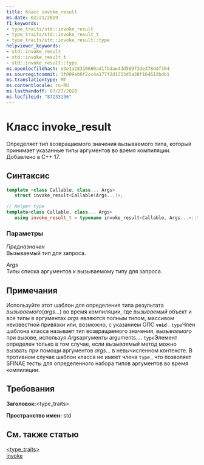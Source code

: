 ```yaml
---
title: Класс invoke_result
ms.date: 02/21/2019
f1_keywords:
- type_traits/std::invoke_result
- type_traits/std::invoke_result_t
- type_traits/std::invoke_result::type
helpviewer_keywords:
- std::invoke_result
- std::invoke_result_t
- std::invoke_result::type
ms.openlocfilehash: e3e1a28310660ad1fbdae4dd58973de378ddf364
ms.sourcegitcommit: 1f009ab0f2cc4a177f2d1353d5a38f164612bdb1
ms.translationtype: MT
ms.contentlocale: ru-RU
ms.lasthandoff: 07/27/2020
ms.locfileid: "87233136"
---
```

# <a name="invoke_result-class"></a>Класс invoke_result

Определяет тип возвращаемого значения вызываемого типа, который принимает указанные типы аргументов во время компиляции. Добавлено в C++ 17.

## <a name="syntax"></a>Синтаксис

```cpp
template <class Callable, class... Args>
   struct invoke_result<Callable(Args...)>;

// Helper type
template<class Callable, class... Args>
   using invoke_result_t = typename invoke_result<Callable, Args...>::type;
```

### <a name="parameters"></a>Параметры

*Предназначен*\
Вызываемый тип для запроса.

*Args*\
Типы списка аргументов к вызываемому типу для запроса.

## <a name="remarks"></a>Примечания

Используйте этот шаблон для определения типа результата *вызываемого*(*args*...) во время компиляции, где *вызываемый* объект и все типы в аргументах *args* являются полным типом, массивом неизвестной привязки или, возможно, с указанием ОПС **`void`** . `type`Член шаблона класса называет тип возвращаемого значения, *вызываемого* при вызове, используя *Args*аргументы arguments.... `type`Элемент определен только в том случае, если *вызываемый* метод можно вызвать при помощи аргументов *args*... в невычисленном контексте. В противном случае шаблон класса не имеет члена `type` , что позволяет SFINAE тесты для определенного набора типов аргументов во время компиляции.

## <a name="requirements"></a>Требования

**Заголовок:**\<type_traits>

**Пространство имен:** std

## <a name="see-also"></a>См. также статью

[<type_traits>](../standard-library/type-traits.md)\
[invoke](functional-functions.md#invoke)
